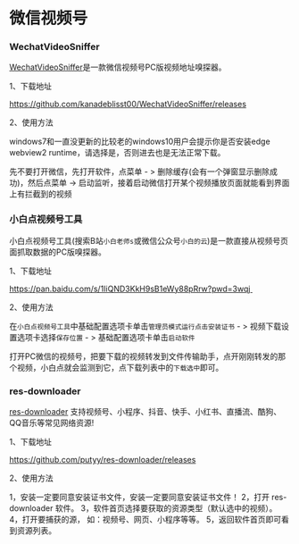 # 微信视频号

### WechatVideoSniffer

[WechatVideoSniffer](https://github.com/kanadeblisst00/WechatVideoSniffer)是一款微信视频号PC版视频地址嗅探器。

1、下载地址

https://github.com/kanadeblisst00/WechatVideoSniffer/releases

2、使用方法

windows7和一直没更新的比较老的windows10用户会提示你是否安装edge webview2 runtime，请选择是，否则进去也是无法正常下载。

先不要打开微信，先打开软件，点菜单 - > 删除缓存(会有一个弹窗显示删除成功)，然后点菜单 -> 启动监听，接着启动微信打开某个视频播放页面就能看到界面上有拦截到的视频

### 小白点视频号工具

小白点视频号工具(搜索B站`小白老师s`或微信公众号`小白的云`)是一款直接从视频号页面抓取数据的PC版嗅探器。

1、下载地址

https://pan.baidu.com/s/1IiQND3KkH9sB1eWy88pRrw?pwd=3wqj 

2、使用方法

在`小白点视频号工具`中基础配置选项卡单击`管理员模式运行点击安装证书` - > 视频下载设置选项卡选择`保存位置` - > 基础配置选项卡单击`启动软件`
 
打开PC微信的视频号，把要下载的视频转发到文件传输助手，点开刚刚转发的那个视频，小白点就会监测到它，点下载列表中的`下载选中`即可。

### res-downloader

[res-downloader](https://github.com/putyy/res-downloader) 支持视频号、小程序、抖音、快手、小红书、直播流、酷狗、QQ音乐等常见网络资源!

1、下载地址

https://github.com/putyy/res-downloader/releases

2、使用方法

1，安装一定要同意安装证书文件，安装一定要同意安装证书文件！
2，打开 res-downloader 软件。
3，软件首页选择要获取的资源类型（默认选中的视频）。
4，打开要捕获的源， 如：视频号、网页、小程序等等。
5，返回软件首页即可看到资源列表。